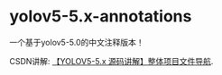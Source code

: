 # yolov5-5.x-annotations
一个基于yolov5-5.0的中文注释版本！

CSDN讲解: [【YOLOV5-5.x 源码讲解】整体项目文件导航](https://blog.csdn.net/qq_38253797/article/details/119043919).
